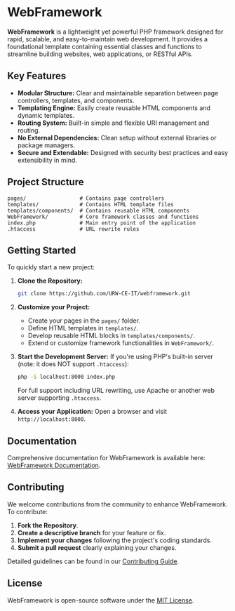 # WebFramework

**WebFramework** is a lightweight yet powerful PHP framework designed for rapid, scalable, and easy-to-maintain web development. It provides a foundational template containing essential classes and functions to streamline building websites, web applications, or RESTful APIs.

## Key Features

- **Modular Structure:** Clear and maintainable separation between page controllers, templates, and components.
- **Templating Engine:** Easily create reusable HTML components and dynamic templates.
- **Routing System:** Built-in simple and flexible URI management and routing.
- **No External Dependencies:** Clean setup without external libraries or package managers.
- **Secure and Extendable:** Designed with security best practices and easy extensibility in mind.

## Project Structure
```
pages/                 # Contains page controllers
templates/             # Contains HTML template files
templates/components/  # Contains reusable HTML components
WebFramework/          # Core framework classes and functions
index.php              # Main entry point of the application
.htaccess              # URL rewrite rules
```

## Getting Started

To quickly start a new project:

1. **Clone the Repository:**
   ```bash
   git clone https://github.com/URW-CE-IT/webframework.git
   ```

2. **Customize your Project:**
   - Create your pages in the `pages/` folder.
   - Define HTML templates in `templates/`.
   - Develop reusable HTML blocks in `templates/components/`.
   - Extend or customize framework functionalities in `WebFramework/`.

3. **Start the Development Server:**
   If you're using PHP's built-in server (note: it does NOT support `.htaccess`):
   ```bash
   php -S localhost:8000 index.php
   ```

   For full support including URL rewriting, use Apache or another web server supporting `.htaccess`.

4. **Access your Application:**
   Open a browser and visit `http://localhost:8000`.

## Documentation

Comprehensive documentation for WebFramework is available here: [WebFramework Documentation](https://github.com/URW-CE-IT/webframework/wiki).

## Contributing

We welcome contributions from the community to enhance WebFramework. To contribute:

1. **Fork the Repository**.
2. **Create a descriptive branch** for your feature or fix.
3. **Implement your changes** following the project's coding standards.
4. **Submit a pull request** clearly explaining your changes.

Detailed guidelines can be found in our [Contributing Guide](https://github.com/URW-CE-IT/webframework/blob/main/CONTRIBUTING.md).

## License

WebFramework is open-source software under the [MIT License](https://github.com/URW-CE-IT/webframework/blob/main/LICENSE).
